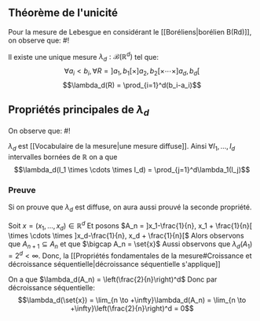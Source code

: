 ## Théorème de l'unicité
Pour la mesure de Lebesgue en considérant le [[Boréliens|borélien B(Rd)]], on observe que: #!

Il existe une unique mesure $\lambda_d: \mathcal B(\mathbb R^d)$ tel que:
$$\forall a_i < b_i, \forall R = ]a_1, b_1[\times]a_2, b_2[ \times \cdots \times]a_d, b_d[$$
$$\lambda_d(R) = \prod_{i=1}^d(b_i-a_i)$$

## Propriétés principales de $\lambda_d$
On observe que: #!

$\lambda_d$ est [[Vocabulaire de la mesure|une mesure diffuse]]. Ainsi $\forall I_1, \dots, I_d$ intervalles bornées de $\mathbb R$ on a que
$$\lambda_d(I_1 \times \cdots \times I_d) = \prod_{j=1}^d\lambda_1(I_j)$$
### Preuve
Si on prouve que $\lambda_d$ est diffuse, on aura aussi prouvé la seconde propriété.

Soit $x = (x_1, \dots, x_d) \in \mathbb R^d$ Et posons $A_n = ]x_1-\frac{1}{n}, x_1 + \frac{1}{n}[ \times \cdots \times ]x_d-\frac{1}{n}, x_d + \frac{1}{n}[$
Alors observons que $A_{n+1} \subseteq A_n$ et que $\bigcap A_n = \set{x}$
Aussi observons que $\lambda_d(A_1) = 2^d < \infty$. Donc, la [[Propriétés fondamentales de la mesure#Croissance et décroissance séquentielle|décroissance séquentielle s'applique]] 

On a que $\lambda_d(A_n) = \left(\frac{2}{n}\right)^d$
Donc par décroissance séquentielle:
$$\lambda_d(\set{x}) = \lim_{n \to +\infty}\lambda_d(A_n) = \lim_{n \to +\infty}\left(\frac{2}{n}\right)^d = 0$$
